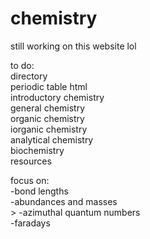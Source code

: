 # chemistry

still working on this website lol

to do:<br>
directory<br>
periodic table html<br>
introductory chemistry<br>
general chemistry<br>
organic chemistry<br>
iorganic chemistry<br>
analytical chemistry<br>
biochemistry<br>
resources

focus on:<br>
-bond lengths<br>
-abundances and masses<br>>
-azimuthal quantum numbers<br>
-faradays<br>

<!-- 
<div class="row">
		<div class="column">
			<h2 id="bondtypes">Types of Bonds</h2>
			<h3 class="bond" id="ionic">Ionic Bond</h3>
			<p class="definition">
				Formed by metals and nonmetals<br>
				Bond formed by ions<br>
				High electronegativity difference<br>
			</p>
			<h3 class="bond" id="covalent">Covalent Bond</h3>
			<p class="definition">
				Formed by nonmetals<br>
				Bond formed by sharing electrons<br>
				Low electronegativity difference<br>
			</p>
			<h3 class="bond" id="metallic">Metallic Bond</h3>
			<p class="definition">
				Formed by metals<br>
				Bond formed when positive ions are glued together by electrons<br>
				Low electronegativity difference<br>
			</p>
		</div>
		<div class="column">
			<h2 id="bondtypes">Metals, Nonmetals, and Metalloids</h2>
			<h3 class="bond" id="ionic">Metals</h3>
			<p class="definition">
				conductors<br>
				malleable<br>
				often solid at room temperature<br>
			</p>
			<h3 class="bond" id="covalent">Nonmetals</h3>
			<p class="definition">
				insulators<br>
				non-malleable/ brittle<br>
				often gas at room temperature<br>
			</p>
			<h3 class="bond" id="metallic">Metalloids</h3>
			<p class="definition">
				has characteristics of both metals and nonmetals<br>
			</p>
		</div>
		<div class="column">
			<h2 id="bondtypes">Bond Length & Bond Energy</h2>
			<h3 class="bond" id="ionic">Single Bond</h3>
			<p class="definition">
				Longest bond<br>
				Lowest energy bond<br>
				1 Sigma bond<br>
			</p>
			<h3 class="bond" id="covalent">Double Bond</h3>
			<p class="definition">
				Shorter than a single bond but longer than a triple bond<br>
				Higher energy than a single bond but lower energy than a triple bond<br>
				1 Sigma bond and 1 Pi bond<br>
			</p>
			<h3 class="bond" id="metallic">Triple Bond</h3>
			<p class="definition">
				Shortest Bond<br>
				Highest energy bond<br>
				1 Sigma bond and 1 Pi bond<br>
			</p>
		</div>
	</div>
	<div class="row">
		<div class="column">
			<h2 id="bondtypes">Bond Order & Atom Radius</h2>
			<h3 class="bond" id="ionic">Bond Order</h3>
			<p class="definition">
				This determines the y-value in a potential energy y-axis<br>
				1st Bond Order are Single Bonds<br>
				2nd Bond Order are Double Bonds<br>
				3rd Bond Order are Triple Bonds<br>
			</p>
			<h3 class="bond" id="covalent">Atomic Radius</h3>
			<p class="definition">
				This determines the x-value in an internuclear distance x-axis<br>
				increases as we go down the periodic table<br>
				decreases as we go right the periodic tble<br>
			</p>
		</div>
		<div class="column">
			<h2 id="bondtypes">Potential Energy of Bonds</h2>
			<h3 class="bond" id="ionic">Bond Energy</h3>
			<p class="definition">
				The energy required to pull apart covalent bonds<br>
				Measured in kilojoules per mole<br>
			</p>
			<h3 class="bond" id="covalent">Lattice Energy</h3>
			<p class="definition">
				The energy required to pull apart ionic bonds<br>
				Measured in kilojoules per mole<br>
			</p>
		</div>
		<div class="column">
			<h2 id="bondtypes">Bond Length & Bond Energy</h2>
			<h3 class="bond" id="ionic">Single Bond</h3>
			<p class="definition">
				Longest bond<br>
				Lowest energy bond<br>
				1 Sigma bond<br>
			</p>
			<h3 class="bond" id="covalent">Double Bond</h3>
			<p class="definition">
				Shorter than a single bond but longer than a triple bond<br>
				Higher energy than a single bond but lower energy than a triple bond<br>
				1 Sigma bond and 1 Pi bond<br>
			</p>
			<h3 class="bond" id="metallic">Triple Bond</h3>
			<p class="definition">
				Shortest Bond<br>
				Highest energy bond<br>
				1 Sigma bond and 1 Pi bond<br>
			</p>
		</div>
	</div>
 -->